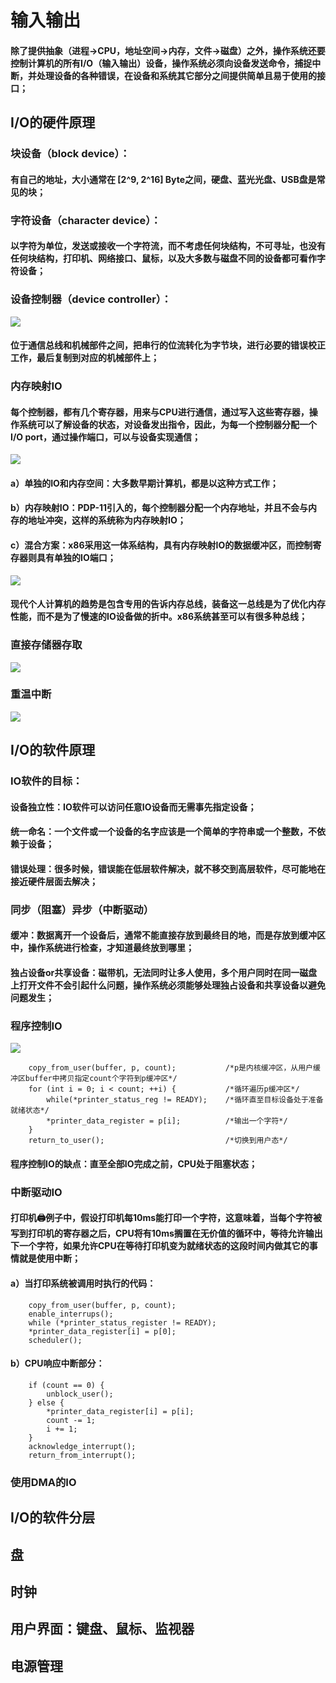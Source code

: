 # 输入输出
#### 除了提供抽象（进程->CPU，地址空间->内存，文件->磁盘）之外，操作系统还要控制计算机的所有I/O（输入输出）设备，操作系统必须向设备发送命令，捕捉中断，并处理设备的各种错误，在设备和系统其它部分之间提供简单且易于使用的接口；

## I/O的硬件原理
### 块设备（block device）：
#### 有自己的地址，大小通常在 [2^9, 2^16] Byte之间，硬盘、蓝光光盘、USB盘是常见的块；

### 字符设备（character device）：
#### 以字符为单位，发送或接收一个字符流，而不考虑任何块结构，不可寻址，也没有任何块结构，打印机、网络接口、鼠标，以及大多数与磁盘不同的设备都可看作字符设备；

### 设备控制器（device controller）：
![](../resource/操作系统/设备控制器.png)
#### 位于通信总线和机械部件之间，把串行的位流转化为字节块，进行必要的错误校正工作，最后复制到对应的机械部件上； 

### 内存映射IO
#### 每个控制器，都有几个寄存器，用来与CPU进行通信，通过写入这些寄存器，操作系统可以了解设备的状态，对设备发出指令，因此，为每一个控制器分配一个I/O port，通过操作端口，可以与设备实现通信；
![](../resource/操作系统/内存映射IO的三种方案.png)

#### a）单独的IO和内存空间：大多数早期计算机，都是以这种方式工作；
#### b）内存映射IO：PDP-11引入的，每个控制器分配一个内存地址，并且不会与内存的地址冲突，这样的系统称为内存映射IO；
#### c）混合方案：x86采用这一体系结构，具有内存映射IO的数据缓冲区，而控制寄存器则具有单独的IO端口；

![](../resource/操作系统/系统总线结构.png)

#### 现代个人计算机的趋势是包含专用的告诉内存总线，装备这一总线是为了优化内存性能，而不是为了慢速的IO设备做的折中。x86系统甚至可以有很多种总线；

### 直接存储器存取
![](../resource/操作系统/DMA.png)

### 重温中断
![](../resource/操作系统/中断流程.png)

## I/O的软件原理

### IO软件的目标：
#### 设备独立性：IO软件可以访问任意IO设备而无需事先指定设备；

#### 统一命名：一个文件或一个设备的名字应该是一个简单的字符串或一个整数，不依赖于设备；

#### 错误处理：很多时候，错误能在低层软件解决，就不移交到高层软件，尽可能地在接近硬件层面去解决；

### 同步（阻塞）异步（中断驱动）

#### 缓冲：数据离开一个设备后，通常不能直接存放到最终目的地，而是存放到缓冲区中，操作系统进行检查，才知道最终放到哪里；

#### 独占设备or共享设备：磁带机，无法同时让多人使用，多个用户同时在同一磁盘上打开文件不会引起什么问题，操作系统必须能够处理独占设备和共享设备以避免问题发生；

### 程序控制IO
![](../resource/操作系统/程序控制IO.png)

```
    copy_from_user(buffer, p, count);           /*p是内核缓冲区，从用户缓冲区buffer中拷贝指定count个字符到p缓冲区*/
    for (int i = 0; i < count; ++i) {           /*循环遍历p缓冲区*/
        while(*printer_status_reg != READY);    /*循环直至目标设备处于准备就绪状态*/
        *printer_data_register = p[i];          /*输出一个字符*/
    }
    return_to_user();                           /*切换到用户态*/
```

#### 程序控制IO的缺点：直至全部IO完成之前，CPU处于阻塞状态；

### 中断驱动IO
#### 打印机🖨️例子中，假设打印机每10ms能打印一个字符，这意味着，当每个字符被写到打印机的寄存器之后，CPU将有10ms搁置在无价值的循环中，等待允许输出下一个字符，如果允许CPU在等待打印机变为就绪状态的这段时间内做其它的事情就是使用中断；
#### a）当打印系统被调用时执行的代码：
```
    copy_from_user(buffer, p, count);
    enable_interrups();
    while (*printer_status_register != READY);
    *printer_data_register[i] = p[0];
    scheduler();
```
#### b）CPU响应中断部分：
```
    if (count == 0) {
        unblock_user();
    } else {
        *printer_data_register[i] = p[i];
        count -= 1;
        i += 1;
    }
    acknowledge_interrupt();
    return_from_interrupt();
```

### 使用DMA的IO

## I/O的软件分层
## 盘
## 时钟
## 用户界面：键盘、鼠标、监视器
## 电源管理
